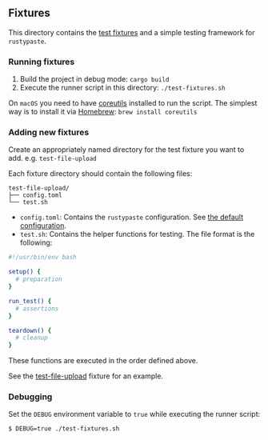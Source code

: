 ## Fixtures

This directory contains the [test fixtures](https://en.wikipedia.org/wiki/Test_fixture) and a simple testing framework for `rustypaste`.

### Running fixtures

1. Build the project in debug mode: `cargo build`
2. Execute the runner script in this directory: `./test-fixtures.sh`

On `macOS` you need to have [coreutils](https://www.gnu.org/software/coreutils/) installed to run the script. 
The simplest way is to install it via [Homebrew](https://brew.sh/): `brew install coreutils`

### Adding new fixtures

Create an appropriately named directory for the test fixture you want to add. e.g. `test-file-upload`

Each fixture directory should contain the following files:

```
test-file-upload/
├── config.toml
└── test.sh
```

- `config.toml`: Contains the `rustypaste` configuration. See [the default configuration](../config.toml).
- `test.sh`: Contains the helper functions for testing. The file format is the following:

```sh
#!/usr/bin/env bash

setup() {
  # preparation
}

run_test() {
  # assertions
}

teardown() {
  # cleanup
}
```

These functions are executed in the order defined above.

See the [test-file-upload](./test-file-upload/test.sh) fixture for an example.

### Debugging

Set the `DEBUG` environment variable to `true` while executing the runner script:

```sh
$ DEBUG=true ./test-fixtures.sh
```
